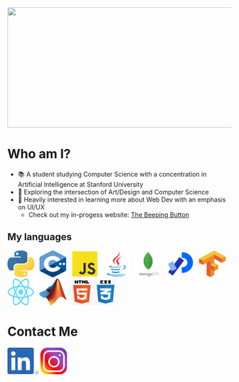 <img src="./intro.gif" width="1000" height="270">

# Who am I?
- :books: A student studying Computer Science with a concentration in Artificial Intelligence at Stanford University 
- :art: Exploring the intersection of Art/Design and Computer Science
- :mag_right: Heavily interested in learning more about Web Dev with an emphasis on UI/UX
  - Check out my in-progess website: <a href="">The Beeping Button</a>

## My languages
<img src="./images/python.jpeg" width="60" height="60"> &nbsp; <img src="./images/c++.png" width="60" height="60">  &nbsp;
<img src="./images/javascript.png" width="60" height="60"> &nbsp;
<img src="./images/java.jpg" width="60" height="60"> &nbsp;
<img src="./images/mongodb.png" width="60" height="60"> &nbsp;
<img src="./images/processing.png" width="60" height="60"> &nbsp;
<img src="./images/tensorflow.png" width="60" height="60"> &nbsp;
<img src="./images/react.png" width="60" height="60"> &nbsp;
<img src="./images/matlab.jpeg" width="60" height="60"> &nbsp;
<img src="./images/htmlcss.png" width="100" height="60">

# Contact Me
<a href="https://linkedin.com/jack-michaels"><img src="./images/linkedin.png" width="70" height="60"></a>
<a href="https://instagram.com/jackfm23"><img src="./images/instagram.jpeg" width="60" height="60"></a>

